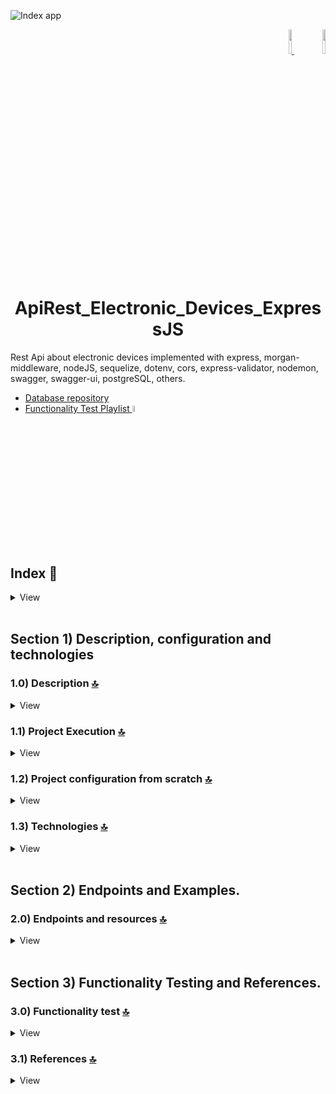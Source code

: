 ![Index app](https://github.com/andresWeitzel/ApiRest_Dispositivos_Electronicos_ExpressJS/blob/master/doc/assets/componentes-example.png)

<div align="right">
     <a href="https://github.com/andresWeitzel/ApiRest_Dispositivos_Electronicos_ExpressJS/blob/master/translations/README.es.md" target="_blank">
       <img src="https://github.com/andresWeitzel/ApiRest_Dispositivos_Electronicos_ExpressJS/blob/master/doc/assets/translation/arg-flag.jpg" width="10%" height="10%" />
   </a>
    <a href="https://github.com/andresWeitzel/ApiRest_Dispositivos_Electronicos_ExpressJS/blob/master/README.md" target="_blank">
       <img src="https://github.com/andresWeitzel/ApiRest_Dispositivos_Electronicos_ExpressJS/blob/master/doc/assets/translation/eeuu-flag.jpg" width="10%" height="10%" />
   </a>
</div>

<div align="center">

# ApiRest\_Electronic\_Devices\_ExpressJS

</div>

Rest Api about electronic devices implemented with express, morgan-middleware, nodeJS, sequelize, dotenv, cors, express-validator, nodemon, swagger, swagger-ui, postgreSQL, others.

*   [Database repository](https://github.com/andresWeitzel/db_dispositives_electronicos_postgreSQL)
*   [Functionality Test Playlist](https://www.youtube.com/playlist?list=PLCl11UFjHurDLAizKGgiChAKBJx1V19Fo)<a href="https://www.youtube.com/playlist?list=PLCl11UFjHurDLAizKGgiChAKBJx1V19Fo" target="_blank" > <img src="https://github.com/andresWeitzel/ApiRest_Dispositivos_Electronicos_ExpressJS/blob/master/doc/assets/social-networks/yt.png" width="5%" height="5%" /> </a>

<br>

## Index 📜

<details>
  <summary> View </summary>

  <br>

### Section 1) Description, configuration and technologies

*   [1.0) Project Description.](#10-description-)
*   [1.1) Project Execution.](#11-project-execution-)
*   [1.2) Project configuration from scratch](#12-project-configuration-from-scratch-)
*   [1.3) Technologies.](#13-technologies-)

### Section 2) Endpoints and Examples

*   [2.0) EndPoints and resources.](#20-endpoints-and-resources-)

### Section 3) Functionality Testing and References

*   [3.0) Functionality test.](#30-functionality-test-)
*   [3.1) References.](#31-references-)

<br>

</details>

<br>

## Section 1) Description, configuration and technologies

### 1.0) Description [🔝](#index-)

<details>
   <summary>View</summary>
  <br>

### 1.0.0) General Description

*

### 1.0.1) Description Architecture and Operation

*

<br>

</details>

### 1.1) Project Execution [🔝](#index-)

<details>
   <summary>View</summary>
   <br>

#### 1.1.0) Initial settings

*   Once a work environment has been created through some IDE, we clone the project

```git
git clone https://github.com/andresWeitzel/ApiRest_Dispositivos_Electronicos_ExpressJS
```

*   We position ourselves on the project

```git
cd 'projectName'
```

*   We install the latest LTS version of [Nodejs(v18)](https://nodejs.org/en/download).
*   We install all the necessary libraries

```git
npm i
```

*   The environment variables used in the project are maintained to simplify their configuration process. It is recommended to add the corresponding file (.env) to the .gitignore.
*   The following script configured in the project's package.json is responsible for
    *   Raise the server with express (productive environment)
    *   Raise the server with express and nodemon (local dev environment)
    ```git
    "scripts": {
       "dev": "nodemon src/server.js",
       "start": "node src/server.js"
     },
    ```

<!---->

    * We run the app from a terminal for a local environment.
    ```git
    npm run dev

*   We run the app from a terminal for a productive environment.

```git
npm start
```

*   If a message appears indicating that port 8080 is already in use, we can terminate all dependent processes and run the app again

```git
npx kill-port 8080
npm run dev or npm start
```

<br>

</details>

### 1.2) Project configuration from scratch [🔝](#index-)

<details>
   <summary>View</summary>
  <br>

#### 1.2.0) Initial settings

*   Once a work environment has been created through some IDE, we clone the project

```git
git clone https://github.com/andresWeitzel/ApiRest_Dispositivos_Electronicos_ExpressJS
```

*   We position ourselves on the project

```git
cd 'projectName'
```

*   We install the latest LTS version of [Nodejs(v18)](https://nodejs.org/en/download)
*   We open a terminal from vsc
*   We initialize a nodejs project

```git
npm init -y
```

*   We create a .gitignore file and add the necessary files (for the moment node\_modules)

```git
node_modules
```

*   We create a direct source (src) to add all the logic of our app
*   We install the sequelize plugin

```git
npm i sequelize
```

*   We install the plugins for postgreSQL

```git
npm i pg pg-hstore
```

*   We install the plugin for [express (framework)](https://www.npmjs.com/package/express)

```git
npm i express
```

*   We install the plugin for [cors (resource management)](https://www.npmjs.com/package/cors)

```git
npm i cors
```

*   We install the plugin for [dotenv (environment variables)](https://www.npmjs.com/package/dotenv)

```git
npm i dotenv
```

*   We install the plugin for [morgan-middleware (errors, formats, etc)](https://expressjs.com/en/resources/middleware/morgan.html)

```git
npm i morgan
```

*   We install the plugin for [nodemon (autoreload server)](https://www.npmjs.com/package/nodemon) globally

```git
npm i -g nodemon
```

*   We install the plugin for [nodemon (autoreload server)](https://www.npmjs.com/package/nodemon) for development

```git
npm i nodemon --save-dev
```

*   We install the plugins for the use of \[swagger]\(https://www.google.com.ar/url?sa=t\&rct=j\&q=\&esrc=s\&source=web\&cd=\&cad=rja\&uact=8\&ved=2ahUKEwjKhYbuxO7\_AhWcqpUCHZX1DGIQFnoECBAQAQ\&url=https%3A% 2F%2Fwww.npmjs.com%2Fpackage%2Fswagger-ui-express\&usg=AOvVaw298jcT8gyPCXrfFgV1z8o6\&opi=89978449)

```git
npm i swagger-ui-express swagger-jsdoc
```

*   The environment variables used in the project are maintained to simplify their configuration process. It is recommended to add the corresponding file (.env) to the .gitignore.
*   The following script configured in the project's package.json is responsible for
    *   Raise the server with express (productive environment)
    *   Raise the server with express and nodemon (local dev environment)
    ```git
    "scripts": {
       "dev": "nodemon src/server.js",
       "start": "node src/server.js"
     },
    ```

<!---->

    * We run the app from a terminal for a local environment.
    ```git
    npm run dev

*   We run the app from a terminal for a productive environment.

```git
npm start
```

*   If a message appears indicating that port 8080 is already in use, we can terminate all dependent processes and run the app again

```git
npx kill-port 8080
npm run dev or npm start
```

<br>

</details>

### 1.3) Technologies [🔝](#index-)

<details>
   <summary>View</summary>
  <br>

| **Technologies** | **Version** | **Purpose** |
| ------------- | ------------- | ------------- |
| [SDK](https://www.serverless.com/framework/docs/guides/sdk/) | 4.3.2 | Automatic Module Injection for Lambdas |
| [NodeJS](https://nodejs.org/en/) | 14.18.1 | JS Library |
| [VSC](https://code.visualstudio.com/docs) | 1.72.2 | IDE |
| [Postman](https://www.postman.com/downloads/) | 10.11 | Http Client |
| [CMD](https://learn.microsoft.com/en-us/windows-server/administration/windows-commands/cmd) | 10 | Command Prompt for command line |
| [Git](https://git-scm.com/downloads) | 2.29.1 | Version Control |

</br>

| **Plugin** | **Description** |
| ------------- | ------------- |
| [Serverless Plugin](https://www.serverless.com/plugins/) | Libraries for Modular Definition |

</br>

| **Extension** |
| ------------- |
| Prettier - Code formatter |
| YAML - Autoformatter .yml (alt+shift+f) |

<br>

</details>

<br>

## Section 2) Endpoints and Examples.

### 2.0) Endpoints and resources [🔝](#index-)

<details>
   <summary>View</summary>
<br>

<br>

</details>

<br>

## Section 3) Functionality Testing and References.

### 3.0) Functionality test [🔝](#index-)

<details>
   <summary>View</summary>
<br>

</details>

### 3.1) References [🔝](#index-)

<details>
   <summary>View</summary>
  <br>

#### Sequelize with PostgreSQL

*   [PostgreSQL with Sequelize](https://www.makeuseof.com/use-postgresql-with-sequelize-in-nodejs/)
*   [Associations between tables](https://sequelize.org/docs/v6/core-concepts/assocs/)

#### Swagger and Nodejs

*   [Automatically Generate Swagger Docs With ExpressJS & NodeJS](https://www.youtube.com/watch?v=5aryMKiBEKY)
*   [Example repository](https://github.com/TomDoesTech/REST-API-Tutorial-Updated/tree/main)

#### Video tutorials

*   [Playlist Example Creation of Rest Api](https://www.youtube.com/watch?v=tpso18ghda4)
*   [Creation and config Api rest from scratch](https://www.youtube.com/watch?v=bK3AJfs7qNY\&t=1019s)

#### Code Examples

*   [Example of microservice using Sequelize, Mysql and NodeJS](https://github.com/andresWeitzel/ApiRest_Dispositivos_Electronicos_ExpressJS)

#### Bookstores

*   [Handling validations with express-validator](https://medium.com/dataseries/introduction-to-request-body-validation-in-express-apps-with-express-validator-7b9725ca780d)
*   [express-validator official doc](https://express-validator.github.io/docs/guides/getting-started)

#### Remark-lint

*   [remark-lint-emphasis-marker](https://www.npmjs.com/package/remark-lint-emphasis-marker)
*   [remark-preset-lint-recommended](https://www.npmjs.com/package/remark-preset-lint-recommended)
*   [remark-reference-links](https://www.npmjs.com/package/remark-reference-links)

<br>

</details>
